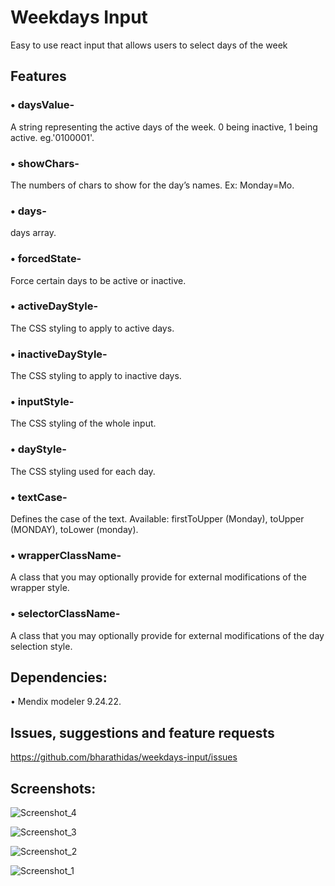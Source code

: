 # Weekdays Input

Easy to use react input that allows users to select days of the week

## Features
### •	daysValue- 
A string representing the active days of the week. 0 being inactive, 1 being active. eg.'0100001'.
### •	showChars- 
The numbers of chars to show for the day’s names. Ex: Monday=Mo.
### •	days- 
days array. 
### •	forcedState- 
Force certain days to be active or inactive. 
### •	activeDayStyle- 
The CSS styling to apply to active days.
### •	inactiveDayStyle- 
The CSS styling to apply to inactive days.
### •	inputStyle-
The CSS styling of the whole input.
### •	dayStyle- 
The CSS styling used for each day.
### •	textCase- 
Defines the case of the text. Available: firstToUpper (Monday), toUpper (MONDAY), toLower (monday).
### •	wrapperClassName- 
A class that you may optionally provide for external modifications of the wrapper style.
### •	selectorClassName- 
A class that you may optionally provide for external modifications of the day selection style.

## Dependencies:

• Mendix modeler 9.24.22.

## Issues, suggestions and feature requests

https://github.com/bharathidas/weekdays-input/issues

## Screenshots:

![Screenshot_4](https://github.com/user-attachments/assets/f0b9b5af-d783-4db6-b753-ae0cc1411184)

![Screenshot_3](https://github.com/user-attachments/assets/c8a41dc0-fa9e-4b3a-aa36-a120a52c4823)

![Screenshot_2](https://github.com/user-attachments/assets/6ff67140-59f9-4121-89c0-10d246959d8a)

![Screenshot_1](https://github.com/user-attachments/assets/f67da215-b79b-472d-aa30-1512cb0fb1b2)

  
